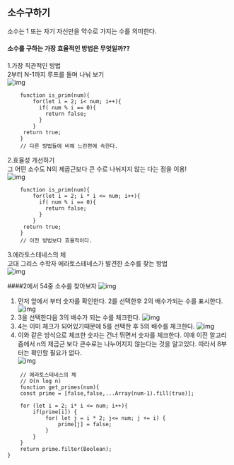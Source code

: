 ## 소수구하기
소수는 1 또는 자기 자신만을 약수로 가지는 수를 의미한다.  
  
#### 소수를 구하는 가장 효율적인 방법은 무엇일까??
1.가장 직관적인 방법  
2부터 N-1까지 루프를 돌며 나눠 보기  
![img](../img/1.prim.png)  
```
    function is_prim(num){
        for(let i = 2; i< num; i++){
          if( num % i == 0){
            return false;
          }
        }
     return true;
    }
    // 다른 방법들에 비해 느린편에 속한다.
```  
  
2.효율성 개선하기  
그 어떤 소수도 N의 제곱근보다 큰 수로 나눠지지 않는 다는 점을 이용!  
![img](../img/2.prim.png)  
```
    function is_prim(num){
        for(let i = 2; i * i <= num; i++){
          if( num % i == 0){
            return false;
          }
        }
     return true;
    }
    // 이전 방법보다 효율적이다.
```  
  
3.에라토스테네스의 체  
고대 그리스 수학자 에라토스테네스가 발견한 소수를 찾는 방법  
![img](../img/3.prim.png)  
  
####2에서 54중 소수를 찾아보자
![img](../img/4.prim.png)  
  
1. 먼저 앞에서 부터 숫자를 확인한다. 2를 선택한후 2의 배수가되는 수를 표시한다.
   ![img](../img/5.prim.png)  
2. 3을 선택한다음 3의 배수가 되는 수를 체크한다.
   ![img](../img/6.prim.png) 
3. 4는 이미 체크가 되어있기때문에 5를 선택한 후 5의 배수를 체크한다.
   ![img](../img/7.prim.png) 
4. 이와 같은 방식으로 체크한 숫자는 건너 뛰면서 숫자를 체크한다.
이때 이전 알고리즘에서 n의 제곱근 보다 큰수로는 나누어지지 않는다는 것을 알고있다. 따라서 8부터는 확인할 필요가 없다.  
   ![img](../img/8.prim.png) 
```
    // 에라토스테네스의 체
    // O(n log n)
    function get_primes(num){
    const prime = [false,false,...Array(num-1).fill(true)];
    
    for (let i = 2; i* i <= num; i++){
        if(prime[i]) {
            for( let j = i * 2; j<= num; j += i) {
                prime[j] = false;
            }
        }
    }
    return prime.filter(Boolean);
}    
```
